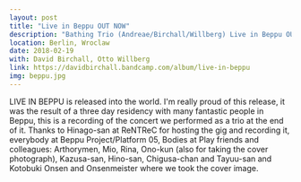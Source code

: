 ```yaml
---
layout: post
title: "Live in Beppu OUT NOW"
description: "Bathing Trio (Andreae/Birchall/Willberg) Live in Beppu OUT NOW!"
location: Berlin, Wroclaw
date: 2018-02-19
with: David Birchall, Otto Willberg
link: https://davidbirchall.bandcamp.com/album/live-in-beppu
img: beppu.jpg
---
```


LIVE IN BEPPU is released into the world. I'm really proud of this release, it was the result of a three day residency with many fantastic people in Beppu, this is a recording of the concert we performed as a trio at the end of it. Thanks to Hinago-san at ReNTReC for hosting the gig and recording it, everybody at Beppu Project/Platform 05, Bodies at Play friends and colleagues: Arthorymen, Mio, Rina, Ono-kun (also for taking the cover photograph), Kazusa-san, Hino-san, Chigusa-chan and Tayuu-san and Kotobuki Onsen and Onsenmeister where we took the cover image.

